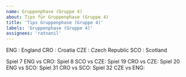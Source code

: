 ```yaml
---
name: Gruppenphase (Gruppe 4)
about: Tips für Gruppenphase (Gruppe 4)
title: 'Tips Gruppenphase (Gruppe 4)'
labels: 'Gruppenphase (Gruppe 4)'
assignees: 'ratnanil'
---
```


ENG :  England
CRO :  Croatia
CZE :  Czech Republic
SCO :  Scotland

Spiel 7 ENG vs CRO:
Spiel 8 SCO vs CZE:
Spiel 19 CRO vs CZE:
Spiel 20 ENG vs SCO:
Spiel 31 CRO vs SCO:
Spiel 32 CZE vs ENG:
